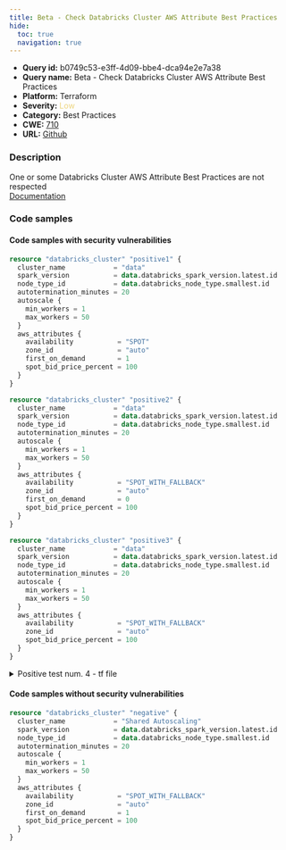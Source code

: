 ```yaml
---
title: Beta - Check Databricks Cluster AWS Attribute Best Practices
hide:
  toc: true
  navigation: true
---
```


<style>
  .highlight .hll {
    background-color: #ff171742;
  }
  .md-content {
    max-width: 1100px;
    margin: 0 auto;
  }
</style>

-   **Query id:** b0749c53-e3ff-4d09-bbe4-dca94e2e7a38
-   **Query name:** Beta - Check Databricks Cluster AWS Attribute Best Practices
-   **Platform:** Terraform
-   **Severity:** <span style="color:#edd57e">Low</span>
-   **Category:** Best Practices
-   **CWE:** <a href="https://cwe.mitre.org/data/definitions/710.html" onclick="newWindowOpenerSafe(event, 'https://cwe.mitre.org/data/definitions/710.html')">710</a>
-   **URL:** [Github](https://github.com/Checkmarx/kics/tree/master/assets/queries/terraform/databricks/cluster_aws_attributes)

### Description
One or some Databricks Cluster AWS Attribute Best Practices are not respected<br>
[Documentation](https://docs.databricks.com/clusters/cluster-config-best-practices.html)

### Code samples
#### Code samples with security vulnerabilities
```tf title="Positive test num. 1 - tf file" hl_lines="11"
resource "databricks_cluster" "positive1" {
  cluster_name            = "data"
  spark_version           = data.databricks_spark_version.latest.id
  node_type_id            = data.databricks_node_type.smallest.id
  autotermination_minutes = 20
  autoscale {
    min_workers = 1
    max_workers = 50
  }
  aws_attributes {
    availability           = "SPOT"
    zone_id                = "auto"
    first_on_demand        = 1
    spot_bid_price_percent = 100
  }
}

```
```tf title="Positive test num. 2 - tf file" hl_lines="13"
resource "databricks_cluster" "positive2" {
  cluster_name            = "data"
  spark_version           = data.databricks_spark_version.latest.id
  node_type_id            = data.databricks_node_type.smallest.id
  autotermination_minutes = 20
  autoscale {
    min_workers = 1
    max_workers = 50
  }
  aws_attributes {
    availability           = "SPOT_WITH_FALLBACK"
    zone_id                = "auto"
    first_on_demand        = 0
    spot_bid_price_percent = 100
  }
}

```
```tf title="Positive test num. 3 - tf file" hl_lines="10"
resource "databricks_cluster" "positive3" {
  cluster_name            = "data"
  spark_version           = data.databricks_spark_version.latest.id
  node_type_id            = data.databricks_node_type.smallest.id
  autotermination_minutes = 20
  autoscale {
    min_workers = 1
    max_workers = 50
  }
  aws_attributes {
    availability           = "SPOT_WITH_FALLBACK"
    zone_id                = "auto"
    spot_bid_price_percent = 100
  }
}

```
<details><summary>Positive test num. 4 - tf file</summary>

```tf hl_lines="12"
resource "databricks_cluster" "positive4" {
  cluster_name            = "data"
  spark_version           = data.databricks_spark_version.latest.id
  node_type_id            = data.databricks_node_type.smallest.id
  autotermination_minutes = 20
  autoscale {
    min_workers = 1
    max_workers = 50
  }
  aws_attributes {
    availability           = "SPOT_WITH_FALLBACK"
    zone_id                = "us-west-2a"
    first_on_demand        = 1
    spot_bid_price_percent = 100
  }
}

```
</details>


#### Code samples without security vulnerabilities
```tf title="Negative test num. 1 - tf file"
resource "databricks_cluster" "negative" {
  cluster_name            = "Shared Autoscaling"
  spark_version           = data.databricks_spark_version.latest.id
  node_type_id            = data.databricks_node_type.smallest.id
  autotermination_minutes = 20
  autoscale {
    min_workers = 1
    max_workers = 50
  }
  aws_attributes {
    availability           = "SPOT_WITH_FALLBACK"
    zone_id                = "auto"
    first_on_demand        = 1
    spot_bid_price_percent = 100
  }
}

```
